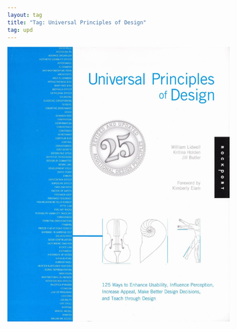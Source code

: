 ```yaml
---
layout: tag
title: "Tag: Universal Principles of Design"
tag: upd
---
```


![Universal Principles of Design Book Cover](/images/upd-cover.jpg)

